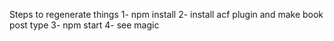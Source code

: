 Steps to regenerate things
1- npm install
2- install acf plugin and make book post type
3- npm start
4- see magic
